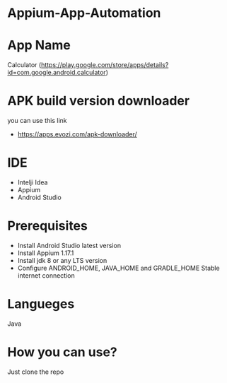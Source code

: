 # Appium-App-Automation
# App Name

Calculator (https://play.google.com/store/apps/details?id=com.google.android.calculator)

# APK build version downloader 
you can use this link 
- https://apps.evozi.com/apk-downloader/

# IDE
- Intelji Idea 
- Appium
- Android Studio

# Prerequisites
- Install Android Studio latest version
- Install Appium 1.17.1
- Install jdk 8 or any LTS version
- Configure ANDROID_HOME, JAVA_HOME and GRADLE_HOME
Stable internet connection

# Langueges 
Java

# How you can use?
Just clone the repo 


